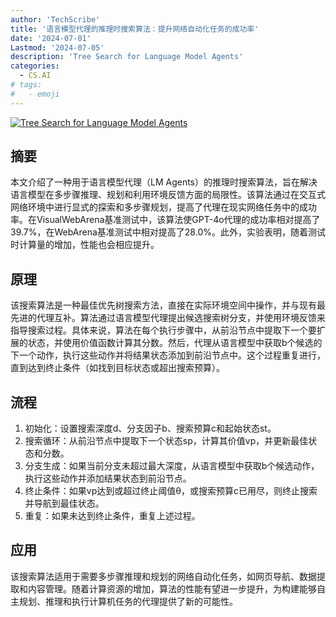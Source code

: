 ```yaml
---
author: 'TechScribe'
title: '语言模型代理的推理时搜索算法：提升网络自动化任务的成功率'
date: '2024-07-01'
Lastmod: '2024-07-05'
description: 'Tree Search for Language Model Agents'
categories:
  - CS.AI
# tags:
#   - emoji
---
```


[![Tree Search for Language Model Agents](https://arxiv-research-1301205113.cos.ap-guangzhou.myqcloud.com/images/2407.01476v1.pdf_0.jpg)](https://arxiv.org/abs/2407.01476v1)

## 摘要

本文介绍了一种用于语言模型代理（LM Agents）的推理时搜索算法，旨在解决语言模型在多步骤推理、规划和利用环境反馈方面的局限性。该算法通过在交互式网络环境中进行显式的探索和多步骤规划，提高了代理在现实网络任务中的成功率。在VisualWebArena基准测试中，该算法使GPT-4o代理的成功率相对提高了39.7%，在WebArena基准测试中相对提高了28.0%。此外，实验表明，随着测试时计算量的增加，性能也会相应提升。<!--more-->

## 原理

该搜索算法是一种最佳优先树搜索方法，直接在实际环境空间中操作，并与现有最先进的代理互补。算法通过语言模型代理提出候选搜索树分支，并使用环境反馈来指导搜索过程。具体来说，算法在每个执行步骤中，从前沿节点中提取下一个要扩展的状态，并使用价值函数计算其分数。然后，代理从语言模型中获取b个候选的下一个动作，执行这些动作并将结果状态添加到前沿节点中。这个过程重复进行，直到达到终止条件（如找到目标状态或超出搜索预算）。

## 流程

1. 初始化：设置搜索深度d、分支因子b、搜索预算c和起始状态st。
2. 搜索循环：从前沿节点中提取下一个状态sp，计算其价值vp，并更新最佳状态和分数。
3. 分支生成：如果当前分支未超过最大深度，从语言模型中获取b个候选动作，执行这些动作并添加结果状态到前沿节点。
4. 终止条件：如果vp达到或超过终止阈值θ，或搜索预算c已用尽，则终止搜索并导航到最佳状态。
5. 重复：如果未达到终止条件，重复上述过程。

## 应用

该搜索算法适用于需要多步骤推理和规划的网络自动化任务，如网页导航、数据提取和内容管理。随着计算资源的增加，算法的性能有望进一步提升，为构建能够自主规划、推理和执行计算机任务的代理提供了新的可能性。
